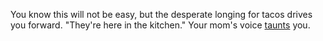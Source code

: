 You know this will not be easy, but the desperate longing for tacos drives you forward.
"They're here in the kitchen." Your mom's voice [taunts](/advice_from_mother/advice_from_mother.md) you.